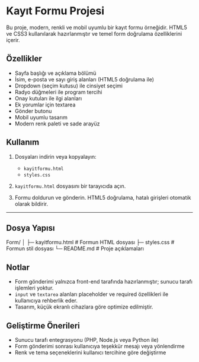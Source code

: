 # Kayıt Formu Projesi

Bu proje, modern, renkli ve mobil uyumlu bir kayıt formu örneğidir. HTML5 ve CSS3 kullanılarak hazırlanmıştır ve temel form doğrulama özelliklerini içerir.


## **Özellikler**

- Sayfa başlığı ve açıklama bölümü
- İsim, e-posta ve sayı giriş alanları (HTML5 doğrulama ile)
- Dropdown (seçim kutusu) ile cinsiyet seçimi
- Radyo düğmeleri ile program tercihi
- Onay kutuları ile ilgi alanları
- Ek yorumlar için textarea
- Gönder butonu
- Mobil uyumlu tasarım
- Modern renk paleti ve sade arayüz


## **Kullanım**

1. Dosyaları indirin veya kopyalayın:
   - `kayitformu.html`
   - `styles.css`

2. `kayitformu.html` dosyasını bir tarayıcıda açın.

3. Formu doldurun ve gönderin. HTML5 doğrulama, hatalı girişleri otomatik olarak bildirir.

---

## **Dosya Yapısı**

Form/
│
├─ kayitformu.html # Formun HTML dosyası
├─ styles.css # Formun stil dosyası
└─ README.md # Proje açıklamaları

## **Notlar**

- Form gönderimi yalnızca front-end tarafında hazırlanmıştır; sunucu tarafı işlemleri yoktur.
- `input` ve `textarea` alanları placeholder ve required özellikleri ile kullanıcıya rehberlik eder.
- Tasarım, küçük ekranlı cihazlara göre optimize edilmiştir.


## **Geliştirme Önerileri**

- Sunucu tarafı entegrasyonu (PHP, Node.js veya Python ile)
- Form gönderimi sonrası kullanıcıya teşekkür mesajı veya yönlendirme
- Renk ve tema seçeneklerini kullanıcı tercihine göre değiştirme